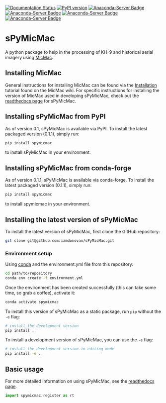 [![Documentation Status](https://readthedocs.org/projects/spymicmac/badge/?version=latest)](https://spymicmac.readthedocs.io/en/latest/?badge=latest)
[![PyPI version](https://badge.fury.io/py/spymicmac.svg)](https://badge.fury.io/py/spymicmac)
[![Anaconda-Server Badge](https://anaconda.org/conda-forge/spymicmac/badges/version.svg)](https://anaconda.org/conda-forge/spymicmac)
[![Anaconda-Server Badge](https://anaconda.org/conda-forge/spymicmac/badges/license.svg)](https://anaconda.org/conda-forge/spymicmac)
[![Anaconda-Server Badge](https://anaconda.org/conda-forge/spymicmac/badges/platforms.svg)](https://anaconda.org/conda-forge/spymicmac)
[![Anaconda-Server Badge](https://anaconda.org/conda-forge/spymicmac/badges/installer/conda.svg)](https://conda.anaconda.org/conda-forge)


# sPyMicMac
A python package to help in the processing of KH-9 and historical aerial imagery using
[MicMac](https://micmac.ensg.eu/index.php/Accueil).

## Installing MicMac
General instructions for installing MicMac can be found via the [Installation](https://micmac.ensg.eu/index.php/Install)
tutorial found on the MicMac wiki. For specific instructions for installing the version of
MicMac used in developing sPyMicMac, check out the 
[readthedocs page](https://spymicmac.readthedocs.io/en/latest/setup.html) for sPyMicMac. 

## Installing sPyMicMac from PyPI
As of version 0.1, sPyMicMac is available via PyPI. To install the latest packaged version (0.1.1), simply run:

```sh
pip install spymicmac
```

to install sPyMicMac in your environment.

## Installing sPyMicMac from conda-forge
As of version 0.1.1, sPyMicMac is available via conda-forge. To install the latest packaged version (0.1.1), 
simply run:

```sh
pip install spymicmac
```

to install spymicmac in your environment.

## Installing the latest version of sPyMicMac

To install the latest version of sPyMicMac, first clone the GitHub repository:

```sh
git clone git@github.com:iamdonovan/sPyMicMac.git
```

### Environment setup

Using [conda](https://docs.conda.io/en/latest/) and the environment.yml file from this repository:

```sh
cd path/to/repository
conda env create -f environment.yml
```

Once the environment has been created successfully (this can take some time, so grab a coffee), activate it:

```sh
conda activate spymicmac
```
To install this version of sPyMicMac as a static package, run ``pip`` without the ``-e`` flag:

```sh
# install the development version
pip install .
```

To install a development version of sPyMicMac, you can use the ``-e`` flag:
```sh
# install the development version in editing mode
pip install -e .
```

## Basic usage

For more detailed information on using sPyMicMac, see the [readthedocs page](https://spymicmac.readthedocs.io).
```python
import spymicmac.register as rt
```
